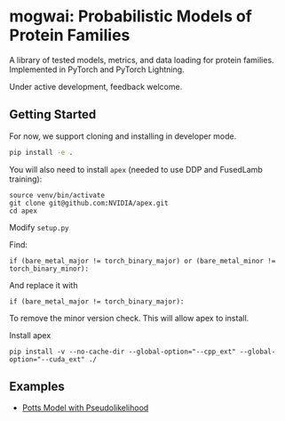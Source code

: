 # mogwai: Probabilistic Models of Protein Families

A library of tested models, metrics, and data loading for protein families. Implemented in PyTorch and PyTorch Lightning.

Under active development, feedback welcome.

## Getting Started

For now, we support cloning and installing in developer mode.

```bash
pip install -e .
```

You will also need to install `apex` (needed to use DDP and FusedLamb training):

```
source venv/bin/activate
git clone git@github.com:NVIDIA/apex.git
cd apex
```

Modify `setup.py`

Find:
```
if (bare_metal_major != torch_binary_major) or (bare_metal_minor != torch_binary_minor):
```
And replace it with
```
if (bare_metal_major != torch_binary_major):
```
To remove the minor version check. This will allow apex to install.

Install apex
```
pip install -v --no-cache-dir --global-option="--cpp_ext" --global-option="--cuda_ext" ./
```
## Examples

* [Potts Model with Pseudolikelihood](https://github.com/nickbhat/mogwai/blob/main/examples/gremlin_train.ipynb)
